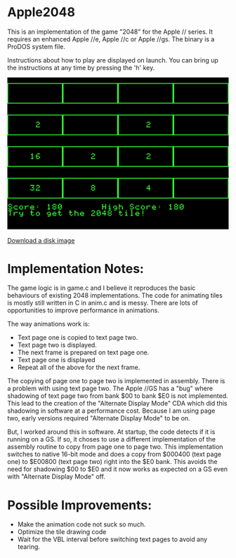 Apple2048
==========

This is an implementation of the game "2048" for the Apple // series.  It
requires an enhanced Apple //e, Apple //c or Apple //gs.  The binary is a
ProDOS system file.

Instructions about how to play are displayed on launch.  You can bring up the
instructions at any time by pressing the 'h' key.

![Apple2048 Screenshot](/apple2048.png "Apple2048 Screenshot")

[Download a disk image](https://github.com/jeremysrand/apple2048/releases/download/v1.0.1/apple2048-boot.dsk)

Implementation Notes:
=====================

The game logic is in game.c and I believe it reproduces the basic behaviours of
existing 2048 implementations.  The code for animating tiles is mostly still
written in C in anim.c and is messy.  There are lots of opportunities to
improve performance in animations.

The way animations work is:
   * Text page one is copied to text page two.
   * Text page two is displayed.
   * The next frame is prepared on text page one.
   * Text page one is displayed
   * Repeat all of the above for the next frame.

The copying of page one to page two is implemented in assembly.  There is a
problem with using text page two.  The Apple //GS has a "bug" where shadowing
of text page two from bank $00 to bank $E0 is not implemented.  This lead to
the creation of the "Alternate Display Mode" CDA which did this shadowing in
software at a performance cost.  Because I am using page two, early versions
required "Alternate Display Mode" to be on.

But, I worked around this in software.  At startup, the code detects if it is
running on a GS.  If so, it choses to use a different implementation of the
assembly routine to copy from page one to page two.  This implementation
switches to native 16-bit mode and does a copy from $000400 (text page one)
to $E00800 (text page two) right into the $E0 bank.  This avoids the need for
shadowing $00 to $E0 and it now works as expected on a GS even with "Alternate
Display Mode" off.


Possible Improvements:
======================

   * Make the animation code not suck so much.
   * Optimize the tile drawing code
   * Wait for the VBL interval before switching text pages to avoid any tearing.

